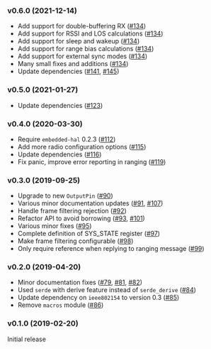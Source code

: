 ### v0.6.0 (2021-12-14)

- Add support for double-buffering RX ([#134])
- Add support for RSSI and LOS calculations ([#134])
- Add support for sleep and wakeup ([#134])
- Add support for range bias calculations ([#134])
- Add support for external sync modes ([#134])
- Many small fixes and additions ([#134])
- Update dependencies ([#141], [#145])

[#134]: https://github.com/braun-embedded/rust-dw1000/pull/134
[#141]: https://github.com/braun-embedded/rust-dw1000/pull/141
[#145]: https://github.com/braun-embedded/rust-dw1000/pull/145


### v0.5.0 (2021-01-27)

- Update dependencies ([#123])

[#123]: https://github.com/braun-embedded/rust-dw1000/pull/123


<a name="v0.4.0"></a>
### v0.4.0 (2020-03-30)

- Require `embedded-hal` 0.2.3 ([#112])
- Add more radio configuration options ([#115])
- Update dependencies ([#116])
- Fix panic, improve error reporting in ranging ([#119])


[#112]: https://github.com/braun-embedded/rust-dw1000/pull/112
[#115]: https://github.com/braun-embedded/rust-dw1000/pull/115
[#116]: https://github.com/braun-embedded/rust-dw1000/pull/116
[#119]: https://github.com/braun-embedded/rust-dw1000/pull/119

<a name="v0.3.0"></a>
### v0.3.0 (2019-09-25)

- Upgrade to new `OutputPin` ([#90])
- Various minor documentation updates ([#91], [#107])
- Handle frame filtering rejection ([#92])
- Refactor API to avoid borrowing ([#93], [#101])
- Various minor fixes ([#95])
- Complete definition of SYS_STATE register ([#97])
- Make frame filtering configurable ([#98])
- Only require reference when replying to ranging message ([#99])

[#90]: https://github.com/braun-embedded/rust-dw1000/pull/90
[#91]: https://github.com/braun-embedded/rust-dw1000/pull/91
[#92]: https://github.com/braun-embedded/rust-dw1000/pull/92
[#93]: https://github.com/braun-embedded/rust-dw1000/pull/93
[#95]: https://github.com/braun-embedded/rust-dw1000/pull/95
[#97]: https://github.com/braun-embedded/rust-dw1000/pull/97
[#98]: https://github.com/braun-embedded/rust-dw1000/pull/98
[#99]: https://github.com/braun-embedded/rust-dw1000/pull/99
[#101]: https://github.com/braun-embedded/rust-dw1000/pull/101
[#107]: https://github.com/braun-embedded/rust-dw1000/pull/107


<a name="v0.2.0"></a>
### v0.2.0 (2019-04-20)

- Minor documentation fixes ([#79], [#81], [#82])
- Used `serde` with derive feature instead of `serde_derive` ([#84])
- Update dependency on `ieee802154` to version 0.3 ([#85])
- Remove `macros` module ([#86])

[#79]: https://github.com/braun-robotics/rust-dw1000/pull/79
[#81]: https://github.com/braun-robotics/rust-dw1000/pull/81
[#82]: https://github.com/braun-robotics/rust-dw1000/pull/82
[#84]: https://github.com/braun-robotics/rust-dw1000/pull/84
[#85]: https://github.com/braun-robotics/rust-dw1000/pull/85
[#86]: https://github.com/braun-robotics/rust-dw1000/pull/85


<a name="v0.1.0"></a>
### v0.1.0 (2019-02-20)

Initial release
